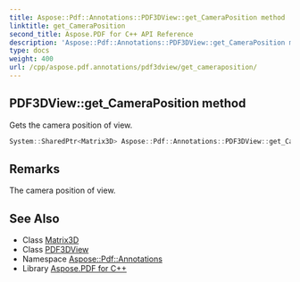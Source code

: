 ```yaml
---
title: Aspose::Pdf::Annotations::PDF3DView::get_CameraPosition method
linktitle: get_CameraPosition
second_title: Aspose.PDF for C++ API Reference
description: 'Aspose::Pdf::Annotations::PDF3DView::get_CameraPosition method. Gets the camera position of view in C++.'
type: docs
weight: 400
url: /cpp/aspose.pdf.annotations/pdf3dview/get_cameraposition/
---
```

## PDF3DView::get_CameraPosition method


Gets the camera position of view.

```cpp
System::SharedPtr<Matrix3D> Aspose::Pdf::Annotations::PDF3DView::get_CameraPosition() const
```

## Remarks


The camera position of view.
## See Also

* Class [Matrix3D](../../../aspose.pdf/matrix3d/)
* Class [PDF3DView](../)
* Namespace [Aspose::Pdf::Annotations](../../)
* Library [Aspose.PDF for C++](../../../)
